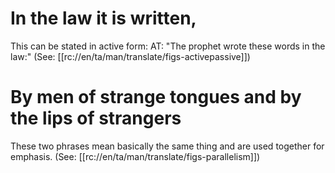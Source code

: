 # In the law it is written,

This can be stated in active form: AT: "The prophet wrote these words in the law:" (See: [[rc://en/ta/man/translate/figs-activepassive]])

# By men of strange tongues and by the lips of strangers

These two phrases mean basically the same thing and are used together for emphasis. (See: [[rc://en/ta/man/translate/figs-parallelism]])

